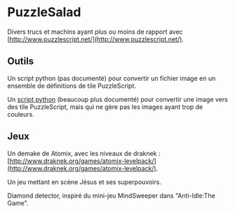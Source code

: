 # PuzzleSalad

Divers trucs et machins ayant plus ou moins de rapport avec [http://www.puzzlescript.net/](http://www.puzzlescript.net/).

## Outils

Un script python (pas documenté) pour convertir un fichier image en un ensemble de définitions de tile PuzzleScript.

Un [script python](tools/img_to_puz.py) (beaucoup plus documenté) pour convertir une image vers des tile PuzzleScript, mais qui ne gère pas les images ayant trop de couleurs.

## Jeux

Un demake de Atomix, avec les niveaux de draknek : [http://www.draknek.org/games/atomix-levelpack/](http://www.draknek.org/games/atomix-levelpack/).

Un jeu mettant en scène Jésus et ses superpouvoirs.

Diamond detector, inspiré du mini-jeu MindSweeper dans "Anti-Idle:The Game".

